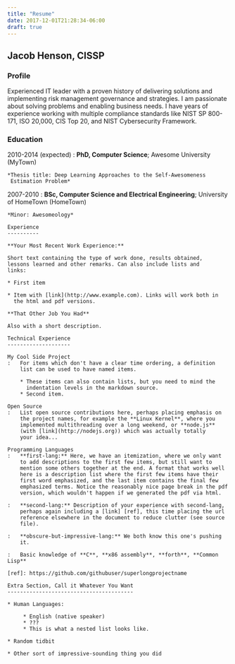 ```yaml
---
title: "Resume"
date: 2017-12-01T21:28:34-06:00
draft: true
---
```


## Jacob Henson, CISSP

### Profile 

Experienced IT leader with a proven history of delivering solutions and implementing risk management governance and strategies.  I am passionate about solving problems and enabling business needs.   I have years of experience working with multiple compliance standards like NIST SP 800-171, ISO 20,000, CIS Top 20, and NIST Cybersecurity Framework.

### Education


2010-2014 (expected)
:   **PhD, Computer Science**; Awesome University (MyTown)

    *Thesis title: Deep Learning Approaches to the Self-Awesomeness
     Estimation Problem*

2007-2010
:   **BSc, Computer Science and Electrical Engineering**; University of
    HomeTown (HomeTown)

    *Minor: Awesomeology*

    Experience
    ----------

    **Your Most Recent Work Experience:**

    Short text containing the type of work done, results obtained,
    lessons learned and other remarks. Can also include lists and
    links:

    * First item

    * Item with [link](http://www.example.com). Links will work both in
      the html and pdf versions.

    **That Other Job You Had**

    Also with a short description.

    Technical Experience
    --------------------

    My Cool Side Project
    :   For items which don't have a clear time ordering, a definition
        list can be used to have named items.

        * These items can also contain lists, but you need to mind the
          indentation levels in the markdown source.
        * Second item.

    Open Source
    :   List open source contributions here, perhaps placing emphasis on
        the project names, for example the **Linux Kernel**, where you
        implemented multithreading over a long weekend, or **node.js**
        (with [link](http://nodejs.org)) which was actually totally
        your idea...

    Programming Languages
    :   **first-lang:** Here, we have an itemization, where we only want
        to add descriptions to the first few items, but still want to
        mention some others together at the end. A format that works well
        here is a description list where the first few items have their
        first word emphasized, and the last item contains the final few
        emphasized terms. Notice the reasonably nice page break in the pdf
        version, which wouldn't happen if we generated the pdf via html.

    :   **second-lang:** Description of your experience with second-lang,
        perhaps again including a [link] [ref], this time placing the url
        reference elsewhere in the document to reduce clutter (see source
        file).

    :   **obscure-but-impressive-lang:** We both know this one's pushing
        it.

    :   Basic knowledge of **C**, **x86 assembly**, **forth**, **Common Lisp**

    [ref]: https://github.com/githubuser/superlongprojectname

    Extra Section, Call it Whatever You Want
    ----------------------------------------

    * Human Languages:

         * English (native speaker)
         * ???
         * This is what a nested list looks like.

    * Random tidbit

    * Other sort of impressive-sounding thing you did

